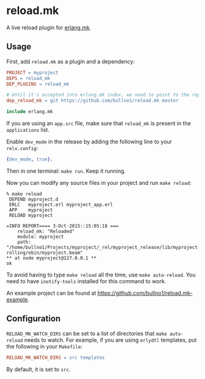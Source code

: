 reload.mk
=========

A live reload plugin for [erlang.mk](https://github.com/ninenines/erlang.mk).

Usage
-----

First, add `reload.mk` as a plugin and a dependency:

```Makefile
PROJECT = myproject
DEPS = reload_mk
DEP_PLUGINS = reload_mk

# Until it's accepted into erlang.mk index, we need to point to the repo
dep_reload_mk = git https://github.com/bullno1/reload.mk master

include erlang.mk
```

If you are using an `app.src` file, make sure that `reload_mk` is present in the `applications` list.

Enable `dev_mode` in the release by adding the following line to your `relx.config`:

```erlang
{dev_mode, true}.
```

Then in one terminal: `make run`.
Keep it running.

Now you can modify any source files in your project and run `make reload`:

```shell
% make reload
 DEPEND myproject.d
 ERLC   myproject.erl myproject_app.erl
 APP    myproject
 RELOAD myproject

=INFO REPORT==== 3-Oct-2015::15:05:18 ===
    reload_mk: "Reloaded"
    module: myproject
    path: "/home/bullno1/Projects/myproject/_rel/myproject_release/lib/myproject-rolling/ebin/myproject.beam"
** at node myproject@127.0.0.1 **
ok
```

To avoid having to type `make reload` all the time, use `make auto-reload`.
You need to have `inotify-tools` installed for this command to work.

An example project can be found at https://github.com/bullno1/reload.mk-example.

Configuration
-------------

`RELOAD_MK_WATCH_DIRS` can be set to a list of directories that `make auto-reload` needs to watch.
For example, if you are using `erlydtl` templates, put the following in your `Makefile`:

```Makefile
RELOAD_MK_WATCH_DIRS = src templates
```

By default, it is set to `src`.
